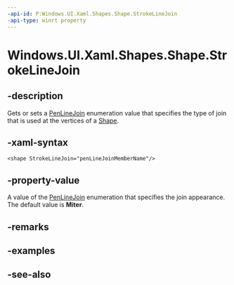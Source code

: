 ```yaml
---
-api-id: P:Windows.UI.Xaml.Shapes.Shape.StrokeLineJoin
-api-type: winrt property
---
```


<!-- Property syntax
public Windows.UI.Xaml.Media.PenLineJoin StrokeLineJoin { get;  set; }
-->

# Windows.UI.Xaml.Shapes.Shape.StrokeLineJoin

## -description
Gets or sets a [PenLineJoin](../windows.ui.xaml.media/penlinejoin.md) enumeration value that specifies the type of join that is used at the vertices of a [Shape](shape.md).



## -xaml-syntax
```xaml
<shape StrokeLineJoin="penLineJoinMemberName"/>
```


## -property-value
A value of the [PenLineJoin](../windows.ui.xaml.media/penlinejoin.md) enumeration that specifies the join appearance. The default value is **Miter**.

## -remarks

## -examples

## -see-also
